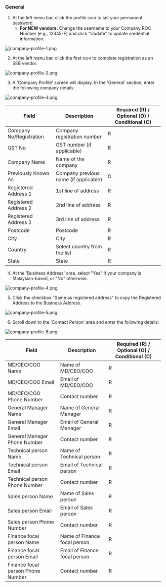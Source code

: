 ### General

1. At the left menu bar, click the profile icon to set your permanent password.
   * **For NEW vendors:** Change the username to your Company ROC Number (e.g., 12345-F) and click "Update" to update credential information.

![company-profile-1.png](images/company-profile-1.png)

2. At the left menu bar, click the first icon to complete registration as an SEB vendor.

![company-profile-2.png](images/company-profile-2.png)

3. A 'Company Profile' screen will display. In the 'General' section, enter the following company details:

![company-profile-3.png](images/company-profile-3.png)

| Field                   | Description                           | Required (R) / Optional (O) / Conditional (C) |
| ----------------------- | ------------------------------------- | --------------------------------------------- |
| Company No/Registration | Company registration number           | R                                             |
| GST No                  | GST number (if applicable)            | R                                             |
| Company Name            | Name of the company                   | R                                             |
| Previously Known As     | Company previous name (if applicable) | O                                             |
| Registered Address 1    | 1st line of address                   | R                                             |
| Registered Address 2    | 2nd line of address                   | R                                             |
| Registered Address 3    | 3rd line of address                   | R                                             |
| Postcode                | Postcode                              | R                                             |
| City                    | City                                  | R                                             |
| Country                 | Select country from the list          | R                                             |
| State                   | State                                 | R                                             |

4. At the 'Business Address' area, select "Yes" if your company is Malaysian-based, or "No" otherwise.

![company-profile-4.png](images/company-profile-4.png)

5. Click the checkbox "Same as registered address" to copy the Registered Address to the Business Address.

![company-profile-5.png](images/company-profile-5.png)

6. Scroll down to the 'Contact Person' area and enter the following details:

![company-profile-6.png](images/company-profile-6.png)

| Field                             | Description                   | Required (R) / Optional (O) / Conditional (C) |
| --------------------------------- | ----------------------------- | --------------------------------------------- |
| MD/CEO/COO Name                   | Name of MD/CEO/COO            | R                                             |
| MD/CEO/COO Email                  | Email of MD/CEO/COO           | R                                             |
| MD/CEO/COO Phone Number           | Contact number                | R                                             |
| General Manager Name              | Name of General Manager       | R                                             |
| General Manager Email             | Email of General Manager      | R                                             |
| General Manager Phone Number      | Contact number                | R                                             |
| Technical person Name             | Name of Technical person      | R                                             |
| Technical person Email            | Email of Technical person     | R                                             |
| Technical person Phone Number     | Contact number                | R                                             |
| Sales person Name                 | Name of Sales person          | R                                             |
| Sales person Email                | Email of Sales person         | R                                             |
| Sales person Phone Number         | Contact number                | R                                             |
| Finance focal person Name         | Name of Finance focal person  | R                                             |
| Finance focal person Email        | Email of Finance focal person | R                                             |
| Finance focal person Phone Number | Contact number                | R                                             |